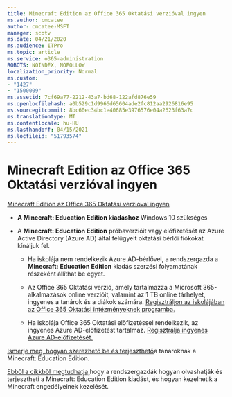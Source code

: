 ```yaml
---
title: Minecraft Edition az Office 365 Oktatási verzióval ingyen
ms.author: cmcatee
author: cmcatee-MSFT
manager: scotv
ms.date: 04/21/2020
ms.audience: ITPro
ms.topic: article
ms.service: o365-administration
ROBOTS: NOINDEX, NOFOLLOW
localization_priority: Normal
ms.custom:
- "1427"
- "1500009"
ms.assetid: 7cf69a77-2212-43a7-bd68-122afd876e59
ms.openlocfilehash: a0b529c1d9966d65604ade2fc812aa2926816e95
ms.sourcegitcommit: 8bc60ec34bc1e40685e3976576e04a2623f63a7c
ms.translationtype: MT
ms.contentlocale: hu-HU
ms.lasthandoff: 04/15/2021
ms.locfileid: "51793574"
---
```

# <a name="minecraft-edition-with-office-365-education-for-free"></a>Minecraft Edition az Office 365 Oktatási verzióval ingyen

[Minecraft Edition az Office 365 Oktatási verzióval ingyen](https://docs.microsoft.com/education/windows/get-minecraft-for-education)
  
- **A Minecraft: Education Edition kiadáshoz** Windows 10 szükséges

- A **Minecraft: Education Edition** próbaverzióit vagy előfizetését az Azure Active Directory (Azure AD) által felügyelt oktatási bérlői fiókokat kínáljuk fel.

  - Ha iskolája nem rendelkezik Azure AD-bérlővel, a rendszergazda a **Minecraft: Education Edition** kiadás szerzési folyamatának részeként állíthat be egyet. [](https://docs.microsoft.com/education/windows/school-get-minecraft)

  - Az Office 365 Oktatási verzió, amely tartalmazza a Microsoft 365-alkalmazások online verzióit, valamint az 1 TB online tárhelyet, ingyenes a tanárok és a diákok számára. [Regisztráljon az iskolájában az Office 365 Oktatási intézményeknek programba.](https://www.microsoft.com/education/products/office)

  - Ha iskolája Office 365 Oktatási előfizetéssel rendelkezik, az ingyenes Azure AD-előfizetést tartalmaz. [Regisztrálja ingyenes Azure AD-előfizetését.](https://msdn.microsoft.com/library/windows/hardware/mt703369%28v=vs.85%29.aspx)

[Ismerje meg, hogyan szerezhető be és terjeszthető](https://docs.microsoft.com/education/windows/teacher-get-minecraft)a tanároknak a Minecraft: Education Edition.
  
[Ebből a cikkből megtudhatja,](https://docs.microsoft.com/education/windows/school-get-minecraft)hogy a rendszergazdák hogyan olvashatják és terjesztheti a Minecraft: Education Edition kiadást, és hogyan kezelhetik a Minecraft engedélyeinek kezelését.